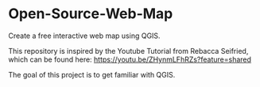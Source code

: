 # Open-Source-Web-Map
Create a free interactive web map using QGIS.

This repository is inspired by the Youtube Tutorial from Rebacca Seifried, which can be found here: https://youtu.be/ZHynmLFhRZs?feature=shared

The goal of this project is to get familiar with QGIS.
